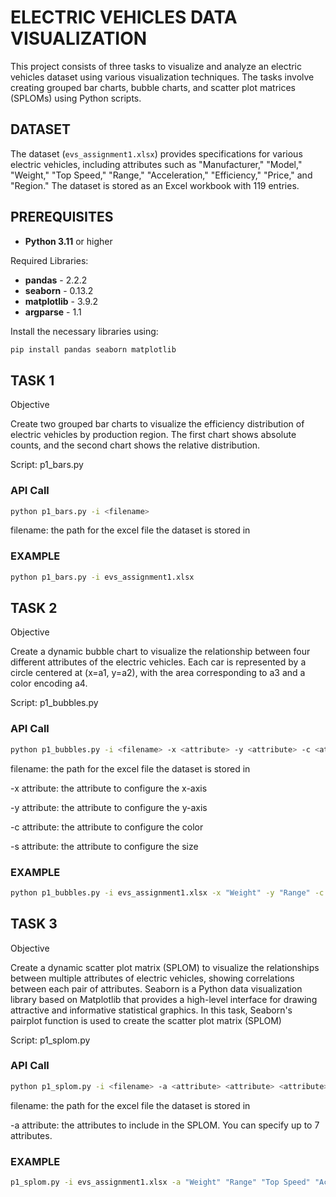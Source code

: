 # ELECTRIC VEHICLES DATA VISUALIZATION

This project consists of three tasks to visualize and analyze an electric vehicles dataset using various visualization techniques. The tasks involve creating grouped bar charts, bubble charts, and scatter plot matrices (SPLOMs) using Python scripts.

## DATASET

The dataset (`evs_assignment1.xlsx`) provides specifications for various electric vehicles, including attributes such as "Manufacturer," "Model," "Weight," "Top Speed," "Range," "Acceleration," "Efficiency," "Price," and "Region." The dataset is stored as an Excel workbook with 119 entries.

## PREREQUISITES

- **Python 3.11** or higher

Required Libraries: 
- **pandas** - 2.2.2
- **seaborn** - 0.13.2
- **matplotlib** - 3.9.2
- **argparse** - 1.1

Install the necessary libraries using:
```bash
pip install pandas seaborn matplotlib
```

## TASK 1
Objective

Create two grouped bar charts to visualize the efficiency distribution of electric vehicles by production region. The first chart shows absolute counts, and the second chart shows the relative distribution.

Script: p1_bars.py

### API Call

```bash
python p1_bars.py -i <filename>
```
filename: the path for the excel file the dataset is stored in

### EXAMPLE
```bash
python p1_bars.py -i evs_assignment1.xlsx
```

## TASK 2
Objective

Create a dynamic bubble chart to visualize the relationship between four different attributes of the electric vehicles. Each car is represented by a circle centered at (x=a1, y=a2), with the area corresponding to a3 and a color encoding a4.

Script: p1_bubbles.py

### API Call

```bash
python p1_bubbles.py -i <filename> -x <attribute> -y <attribute> -c <attribute> -s <attribute>
```
filename: the path for the excel file the dataset is stored in

-x attribute: the attribute to configure the x-axis

-y attribute: the attribute to configure the y-axis

-c attribute: the attribute to configure the color

-s attribute: the attribute to configure the size

### EXAMPLE
```bash
python p1_bubbles.py -i evs_assignment1.xlsx -x "Weight" -y "Range" -c "Top Speed" -s "Acceleration"
```

## TASK 3
Objective

Create a dynamic scatter plot matrix (SPLOM) to visualize the relationships between multiple attributes of electric vehicles, showing correlations between each pair of attributes. Seaborn is a Python data visualization library based on Matplotlib that provides a high-level interface for drawing attractive and informative statistical graphics. In this task, Seaborn's pairplot function is used to create the scatter plot matrix (SPLOM)

Script: p1_splom.py

### API Call
```bash
python p1_splom.py -i <filename> -a <attribute> <attribute> <attribute> .... <attribute>
```
filename: the path for the excel file the dataset is stored in

-a attribute: the attributes to include in the SPLOM. You can specify up to 7 attributes.

### EXAMPLE
```bash
p1_splom.py -i evs_assignment1.xlsx -a "Weight" "Range" "Top Speed" "Acceleration"
```